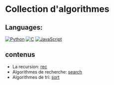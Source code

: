 # Collection d'algorithmes

## Languages:  

[![Python](https://img.shields.io/badge/Python-3.11%2B-blue?logo=python&logoColor=white)](https://www.python.org/) 
[![C](https://img.shields.io/badge/Language-C-lightgrey?logo=c&logoColor=white)](https://en.wikipedia.org/wiki/C_(programming_language))
[![JavaScript](https://img.shields.io/badge/JavaScript-ES6%2B-yellow?logo=javascript&logoColor=white)](https://developer.mozilla.org/en-US/docs/Web/JavaScript)


## contenus

- La recursion: [rec](rec)
- Algorithmes de recherche: [search](search)
- Algorithmes de tri: [sort](sort)

